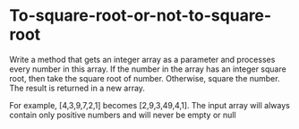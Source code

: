 # To-square-root-or-not-to-square-root
Write a method that gets an integer array as a parameter and processes every number in this array. If the number in the array has an integer square root, then take the square root of number. Otherwise, square the number. The result is returned in a new array. 

For example, [4,3,9,7,2,1] becomes [2,9,3,49,4,1]. The input array will always contain only positive numbers and will never be empty or null
